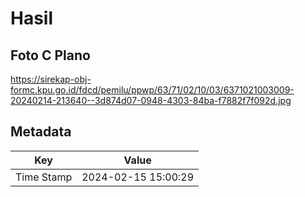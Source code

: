 # Hasil

## Foto C Plano

https://sirekap-obj-formc.kpu.go.id/fdcd/pemilu/ppwp/63/71/02/10/03/6371021003009-20240214-213640--3d874d07-0948-4303-84ba-f7882f7f092d.jpg


## Metadata

| Key        | Value               |
| ---------- | ------------------- |
| Time Stamp | 2024-02-15 15:00:29 |




